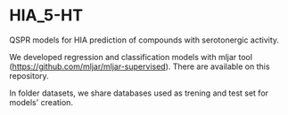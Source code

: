 # HIA_5-HT
QSPR models for HIA prediction of compounds with serotonergic activity.

We developed regression and classification models with mljar tool (https://github.com/mljar/mljar-supervised).
There are available on this repository.

In folder datasets, we share databases used as trening and test set for models' creation.
